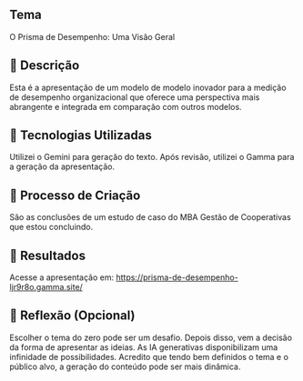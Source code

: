 ## Tema
O Prisma de Desempenho: Uma Visão Geral

## 📒 Descrição
Esta é a apresentação de um modelo de modelo inovador para a medição de desempenho organizacional que oferece uma perspectiva mais abrangente e integrada em comparação com outros modelos. 

## 🤖 Tecnologias Utilizadas
Utilizei o Gemini para geração do texto. Após revisão, utilizei o Gamma para a geração da apresentação.

## 🧐 Processo de Criação
São as conclusões de um estudo de caso do MBA Gestão de Cooperativas que estou concluindo.

## 🚀 Resultados
Acesse a apresentação em: https://prisma-de-desempenho-ljr9r8o.gamma.site/

## 💭 Reflexão (Opcional)
Escolher o tema do zero pode ser um desafio. Depois disso, vem a decisão da forma de apresentar as ideias. As IA generativas disponibilizam uma infinidade de possibilidades. Acredito que tendo bem definidos o tema e o público alvo, a geração do conteúdo pode ser mais dinâmica.
